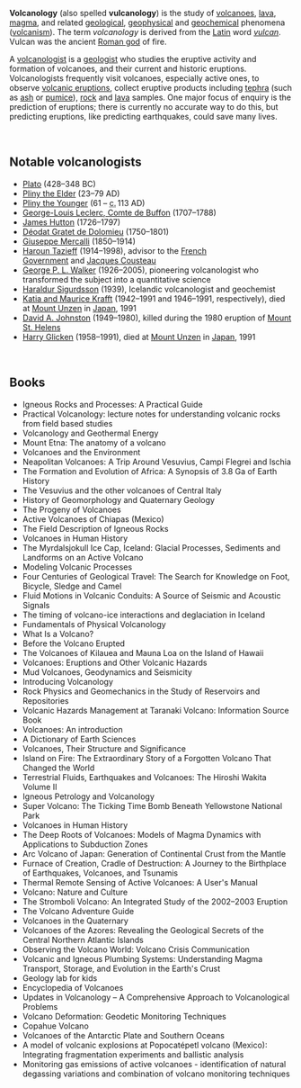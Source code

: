 <p><strong>Volcanology</strong> (also spelled <strong>vulcanology</strong>) is the study of <a title="Volcano" href="https://en.wikipedia.org/wiki/Volcano">volcanoes</a>, <a title="Lava" href="https://en.wikipedia.org/wiki/Lava">lava</a>, <a title="Magma" href="https://en.wikipedia.org/wiki/Magma">magma</a>, and related <a title="Geology" href="https://en.wikipedia.org/wiki/Geology">geological</a>, <a class="mw-redirect" title="Geophysical" href="https://en.wikipedia.org/wiki/Geophysical">geophysical</a>&nbsp;and&nbsp;<a title="Geochemistry" href="https://en.wikipedia.org/wiki/Geochemistry">geochemical</a>&nbsp;phenomena (<a title="Volcanism" href="https://en.wikipedia.org/wiki/Volcanism">volcanism</a>). The term&nbsp;<em>volcanology</em>&nbsp;is derived from the&nbsp;<a class="mw-redirect" title="Latin language" href="https://en.wikipedia.org/wiki/Latin_language">Latin</a>&nbsp;word&nbsp;<em><a title="Vulcan (mythology)" href="https://en.wikipedia.org/wiki/Vulcan_(mythology)">vulcan</a></em>. Vulcan was the ancient&nbsp;<a title="Roman mythology" href="https://en.wikipedia.org/wiki/Roman_mythology">Roman god</a>&nbsp;of fire.</p>
<p>A&nbsp;<a title="Volcanologist" href="https://en.wikipedia.org/wiki/Volcanologist">volcanologist</a>&nbsp;is a&nbsp;<a title="Geologist" href="https://en.wikipedia.org/wiki/Geologist">geologist</a>&nbsp;who studies the eruptive activity and formation of volcanoes, and their current and historic eruptions. Volcanologists frequently visit volcanoes, especially active ones, to observe&nbsp;<a class="mw-redirect" title="Volcanic eruption" href="https://en.wikipedia.org/wiki/Volcanic_eruption">volcanic eruptions</a>, collect eruptive products including&nbsp;<a title="Tephra" href="https://en.wikipedia.org/wiki/Tephra">tephra</a>&nbsp;(such as&nbsp;<a title="Volcanic ash" href="https://en.wikipedia.org/wiki/Volcanic_ash">ash</a>&nbsp;or&nbsp;<a title="Pumice" href="https://en.wikipedia.org/wiki/Pumice">pumice</a>),&nbsp;<a title="Rock (geology)" href="https://en.wikipedia.org/wiki/Rock_(geology)">rock</a>&nbsp;and&nbsp;<a title="Lava" href="https://en.wikipedia.org/wiki/Lava">lava</a>&nbsp;samples. One major focus of enquiry is the prediction of eruptions; there is currently no accurate way to do this, but predicting eruptions, like predicting earthquakes, could save many lives.</p>
</br>



<h2><span id="Notable_volcanologists" class="mw-headline">Notable volcanologists</span></h2>
<ul>
<li><a title="Plato" href="https://en.wikipedia.org/wiki/Plato">Plato</a>&nbsp;(428&ndash;348 BC)</li>
<li><a title="Pliny the Elder" href="https://en.wikipedia.org/wiki/Pliny_the_Elder">Pliny the Elder</a>&nbsp;(23&ndash;79 AD)</li>
<li><a title="Pliny the Younger" href="https://en.wikipedia.org/wiki/Pliny_the_Younger">Pliny the Younger</a>&nbsp;(61 &ndash;&nbsp;<abbr title="circa">c.</abbr>&thinsp;113 AD)</li>
<li><a title="Georges-Louis Leclerc, Comte de Buffon" href="https://en.wikipedia.org/wiki/Georges-Louis_Leclerc,_Comte_de_Buffon">George-Louis Leclerc, Comte de Buffon</a>&nbsp;(1707&ndash;1788)</li>
<li><a title="James Hutton" href="https://en.wikipedia.org/wiki/James_Hutton">James Hutton</a>&nbsp;(1726&ndash;1797)</li>
<li><a title="D&eacute;odat Gratet de Dolomieu" href="https://en.wikipedia.org/wiki/D%C3%A9odat_Gratet_de_Dolomieu">D&eacute;odat Gratet de Dolomieu</a>&nbsp;(1750&ndash;1801)</li>
<li><a title="Giuseppe Mercalli" href="https://en.wikipedia.org/wiki/Giuseppe_Mercalli">Giuseppe Mercalli</a>&nbsp;(1850&ndash;1914)</li>
<li><a title="Haroun Tazieff" href="https://en.wikipedia.org/wiki/Haroun_Tazieff">Haroun Tazieff</a>&nbsp;(1914&ndash;1998), advisor to the&nbsp;<a class="mw-redirect" title="French Government" href="https://en.wikipedia.org/wiki/French_Government">French Government</a>&nbsp;and&nbsp;<a title="Jacques Cousteau" href="https://en.wikipedia.org/wiki/Jacques_Cousteau">Jacques Cousteau</a></li>
<li><a title="George P. L. Walker" href="https://en.wikipedia.org/wiki/George_P._L._Walker">George P. L. Walker</a>&nbsp;(1926&ndash;2005), pioneering volcanologist who transformed the subject into a quantitative science</li>
<li><a class="mw-redirect" title="Haraldur Sigurdsson" href="https://en.wikipedia.org/wiki/Haraldur_Sigurdsson">Haraldur Sigurdsson</a>&nbsp;(1939), Icelandic volcanologist and geochemist</li>
<li><a title="Katia and Maurice Krafft" href="https://en.wikipedia.org/wiki/Katia_and_Maurice_Krafft">Katia and Maurice Krafft</a>&nbsp;(1942&ndash;1991 and 1946&ndash;1991, respectively), died at&nbsp;<a title="Mount Unzen" href="https://en.wikipedia.org/wiki/Mount_Unzen">Mount Unzen</a>&nbsp;in&nbsp;<a title="Japan" href="https://en.wikipedia.org/wiki/Japan">Japan</a>, 1991</li>
<li><a title="David A. Johnston" href="https://en.wikipedia.org/wiki/David_A._Johnston">David A. Johnston</a>&nbsp;(1949&ndash;1980), killed during the 1980 eruption of&nbsp;<a title="Mount St. Helens" href="https://en.wikipedia.org/wiki/Mount_St._Helens">Mount St. Helens</a></li>
<li><a title="Harry Glicken" href="https://en.wikipedia.org/wiki/Harry_Glicken">Harry Glicken</a>&nbsp;(1958&ndash;1991), died at&nbsp;<a title="Mount Unzen" href="https://en.wikipedia.org/wiki/Mount_Unzen">Mount Unzen</a>&nbsp;in&nbsp;<a title="Japan" href="https://en.wikipedia.org/wiki/Japan">Japan</a>, 1991</li>
</ul>



</br>



<h2> Books </h2>
<ul>

                             

 <li><a target="_blank" href="https://github.com/manjunath5496/Volcanology-Books/blob/master/volv(1).pdf" style="text-decoration:none;">Igneous Rocks and Processes: 
A Practical Guide</a></li>

 <li><a target="_blank" href="https://github.com/manjunath5496/Volcanology-Books/blob/master/volv(2).pdf" style="text-decoration:none;">Practical Volcanology: lecture notes for understanding volcanic rocks from field based studies</a></li>

<li><a target="_blank" href="https://github.com/manjunath5496/Volcanology-Books/blob/master/volv(3).pdf" style="text-decoration:none;">Volcanology and Geothermal Energy</a></li>
 <li><a target="_blank" href="https://github.com/manjunath5496/Volcanology-Books/blob/master/volv(4).pdf" style="text-decoration:none;">Mount Etna: The anatomy of a volcano</a></li>                              
<li><a target="_blank" href="https://github.com/manjunath5496/Volcanology-Books/blob/master/volv(5).pdf" style="text-decoration:none;"> Volcanoes and the Environment</a></li>
<li><a target="_blank" href="https://github.com/manjunath5496/Volcanology-Books/blob/master/volv(6).pdf" style="text-decoration:none;">Neapolitan Volcanoes: A Trip Around Vesuvius, Campi Flegrei and Ischia </a></li>
 <li><a target="_blank" href="https://github.com/manjunath5496/Volcanology-Books/blob/master/volv(7).pdf" style="text-decoration:none;">The Formation and Evolution of Africa: A Synopsis of 3.8 Ga of Earth History</a></li>

 <li><a target="_blank" href="https://github.com/manjunath5496/Volcanology-Books/blob/master/volv(8).pdf" style="text-decoration:none;"> The Vesuvius and the other volcanoes of Central Italy</a></li>
   <li><a target="_blank" href="https://github.com/manjunath5496/Volcanology-Books/blob/master/volv(9).pdf" style="text-decoration:none;">History of Geomorphology and Quaternary Geology</a></li>
  
   
 <li><a target="_blank" href="https://github.com/manjunath5496/Volcanology-Books/blob/master/volv(10).pdf" style="text-decoration:none;">The Progeny of Volcanoes</a></li>                              
<li><a target="_blank" href="https://github.com/manjunath5496/Volcanology-Books/blob/master/volv(11).pdf" style="text-decoration:none;"> Active Volcanoes of Chiapas (Mexico)</a></li>
<li><a target="_blank" href="https://github.com/manjunath5496/Volcanology-Books/blob/master/volv(12).pdf" style="text-decoration:none;">The Field Description
of Igneous Rocks</a></li>
<li><a target="_blank" href="https://github.com/manjunath5496/Volcanology-Books/blob/master/volv(13).pdf" style="text-decoration:none;">Volcanoes in Human History</a></li>

<li><a target="_blank" href="https://github.com/manjunath5496/Volcanology-Books/blob/master/volv(14).pdf" style="text-decoration:none;">The Myrdalsjokull Ice Cap, Iceland: Glacial Processes, Sediments and Landforms on an Active Volcano</a></li>
                              
<li><a target="_blank" href="https://github.com/manjunath5496/Volcanology-Books/blob/master/volv(15).pdf" style="text-decoration:none;">Modeling Volcanic Processes </a></li>

<li><a target="_blank" href="https://github.com/manjunath5496/Volcanology-Books/blob/master/volv(16).pdf" style="text-decoration:none;">Four Centuries of Geological Travel: The Search for Knowledge on Foot, Bicycle, Sledge and Camel</a></li>

  <li><a target="_blank" href="https://github.com/manjunath5496/Volcanology-Books/blob/master/volv(17).pdf" style="text-decoration:none;">Fluid Motions in Volcanic Conduits:
A Source of Seismic and Acoustic Signals</a></li>   
  
<li><a target="_blank" href="https://github.com/manjunath5496/Volcanology-Books/blob/master/volv(18).pdf" style="text-decoration:none;">The timing of volcano-ice interactions and deglaciation in Iceland</a></li> 

  
<li><a target="_blank" href="https://github.com/manjunath5496/Volcanology-Books/blob/master/volv(19).pdf" style="text-decoration:none;">Fundamentals of Physical Volcanology </a></li> 

<li><a target="_blank" href="https://github.com/manjunath5496/Volcanology-Books/blob/master/volv(20).pdf" style="text-decoration:none;">What Is a Volcano?</a></li>

<li><a target="_blank" href="https://github.com/manjunath5496/Volcanology-Books/blob/master/volv(21).pdf" style="text-decoration:none;">Before the Volcano Erupted</a></li>
<li><a target="_blank" href="https://github.com/manjunath5496/Volcanology-Books/blob/master/volv(22).pdf" style="text-decoration:none;">The Volcanoes of Kilauea and Mauna Loa on the Island of Hawaii</a></li> 
 <li><a target="_blank" href="https://github.com/manjunath5496/Volcanology-Books/blob/master/volv(23).pdf" style="text-decoration:none;">Volcanoes: Eruptions and Other Volcanic Hazards </a></li> 
 

   <li><a target="_blank" href="https://github.com/manjunath5496/Volcanology-Books/blob/master/volv(24).pdf" style="text-decoration:none;">Mud Volcanoes, Geodynamics and Seismicity</a></li>


<li><a target="_blank" href="https://github.com/manjunath5496/Volcanology-Books/blob/master/volv(25).pdf" style="text-decoration:none;">Introducing Volcanology </a></li> 

<li><a target="_blank" href="https://github.com/manjunath5496/Volcanology-Books/blob/master/volv(26).pdf" style="text-decoration:none;">Rock Physics and Geomechanics in the Study of Reservoirs and Repositories</a></li>

<li><a target="_blank" href="https://github.com/manjunath5496/Volcanology-Books/blob/master/volv(27).pdf" style="text-decoration:none;">Volcanic Hazards Management at Taranaki Volcano: Information Source Book</a></li>
<li><a target="_blank" href="https://github.com/manjunath5496/Volcanology-Books/blob/master/volv(28).pdf" style="text-decoration:none;">Volcanoes: An introduction</a></li> 
 <li><a target="_blank" href="https://github.com/manjunath5496/Volcanology-Books/blob/master/volv(29).pdf" style="text-decoration:none;">A Dictionary of
Earth Sciences</a></li> 
 

   <li><a target="_blank" href="https://github.com/manjunath5496/Volcanology-Books/blob/master/volv(30).pdf" style="text-decoration:none;">Volcanoes, Their Structure and Significance</a></li>



<li><a target="_blank" href="https://github.com/manjunath5496/Volcanology-Books/blob/master/volv(31).pdf" style="text-decoration:none;">Island on Fire: The Extraordinary Story of a Forgotten Volcano That Changed the World </a></li> 

<li><a target="_blank" href="https://github.com/manjunath5496/Volcanology-Books/blob/master/volv(32).pdf" style="text-decoration:none;">Terrestrial Fluids, Earthquakes and Volcanoes: The Hiroshi Wakita Volume II</a></li>

<li><a target="_blank" href="https://github.com/manjunath5496/Volcanology-Books/blob/master/volv(33).pdf" style="text-decoration:none;">Igneous Petrology and Volcanology</a></li>
<li><a target="_blank" href="https://github.com/manjunath5496/Volcanology-Books/blob/master/volv(34).pdf" style="text-decoration:none;">Super Volcano: The Ticking Time Bomb Beneath Yellowstone National Park</a></li> 
 <li><a target="_blank" href="https://github.com/manjunath5496/Volcanology-Books/blob/master/volv(35).pdf" style="text-decoration:none;">Volcanoes in Human History</a></li> 
 

   <li><a target="_blank" href="https://github.com/manjunath5496/Volcanology-Books/blob/master/volv(36).pdf" style="text-decoration:none;">The Deep Roots of Volcanoes: Models of Magma Dynamics with Applications to Subduction Zones</a></li>

<li><a target="_blank" href="https://github.com/manjunath5496/Volcanology-Books/blob/master/volv(37).pdf" style="text-decoration:none;">Arc Volcano of Japan: Generation of Continental Crust from the Mantle</a></li>
<li><a target="_blank" href="https://github.com/manjunath5496/Volcanology-Books/blob/master/volv(38).pdf" style="text-decoration:none;">Furnace of Creation, Cradle of Destruction: A Journey to the Birthplace of Earthquakes, Volcanoes, and Tsunamis</a></li> 
 <li><a target="_blank" href="https://github.com/manjunath5496/Volcanology-Books/blob/master/volv(39).pdf" style="text-decoration:none;">Thermal Remote Sensing of Active Volcanoes: A User's Manual</a></li> 
 

   <li><a target="_blank" href="https://github.com/manjunath5496/Volcanology-Books/blob/master/volv(40).pdf" style="text-decoration:none;">Volcano: Nature and Culture</a></li>

 <li><a target="_blank" href="https://github.com/manjunath5496/Volcanology-Books/blob/master/volv(41).pdf" style="text-decoration:none;">The Stromboli Volcano:
An Integrated Study of the 2002–2003 Eruption</a></li>

<li><a target="_blank" href="https://github.com/manjunath5496/Volcanology-Books/blob/master/volv(42).pdf" style="text-decoration:none;">The Volcano Adventure Guide</a></li>
<li><a target="_blank" href="https://github.com/manjunath5496/Volcanology-Books/blob/master/volv(43).pdf" style="text-decoration:none;">Volcanoes in the Quaternary</a></li> 
 <li><a target="_blank" href="https://github.com/manjunath5496/Volcanology-Books/blob/master/volv(44).pdf" style="text-decoration:none;">Volcanoes of the Azores: Revealing the Geological Secrets of the Central Northern Atlantic Islands</a></li> 
 

   <li><a target="_blank" href="https://github.com/manjunath5496/Volcanology-Books/blob/master/volv(45).pdf" style="text-decoration:none;">Observing the Volcano
World: Volcano Crisis Communication</a></li>

 <li><a target="_blank" href="https://github.com/manjunath5496/Volcanology-Books/blob/master/volv(46).pdf" style="text-decoration:none;">Volcanic and Igneous Plumbing Systems: Understanding Magma Transport, Storage, and Evolution in the Earth's Crust</a></li>

<li><a target="_blank" href="https://github.com/manjunath5496/Volcanology-Books/blob/master/volv(47).pdf" style="text-decoration:none;">Geology lab for kids</a></li> 
 

   <li><a target="_blank" href="https://github.com/manjunath5496/Volcanology-Books/blob/master/volv(48).pdf" style="text-decoration:none;">Encyclopedia of Volcanoes</a></li>

 <li><a target="_blank" href="https://github.com/manjunath5496/Volcanology-Books/blob/master/volv(49).pdf" style="text-decoration:none;">Updates in Volcanology – A Comprehensive Approach to Volcanological Problems</a></li>

 <li><a target="_blank" href="https://github.com/manjunath5496/Volcanology-Books/blob/master/volv(50).rar" style="text-decoration:none;">Volcano Deformation:
Geodetic Monitoring Techniques</a></li>

 <li><a target="_blank" href="https://github.com/manjunath5496/Volcanology-Books/blob/master/volv(51).pdf" style="text-decoration:none;">Copahue Volcano</a></li>

<li><a target="_blank" href="https://github.com/manjunath5496/Volcanology-Books/blob/master/volv(52).pdf" style="text-decoration:none;">Volcanoes of the Antarctic Plate
and Southern Oceans</a></li> 
 

   <li><a target="_blank" href="https://github.com/manjunath5496/Volcanology-Books/blob/master/volv(53).pdf" style="text-decoration:none;"> A model of volcanic explosions at Popocatépetl volcano (Mexico): Integrating fragmentation experiments and ballistic analysis</a></li>

 <li><a target="_blank" href="https://github.com/manjunath5496/Volcanology-Books/blob/master/volv(54).pdf" style="text-decoration:none;">Monitoring gas emissions of active volcanoes - identification of natural degassing variations and combination of volcano monitoring techniques</a></li>










   
   </ul>

